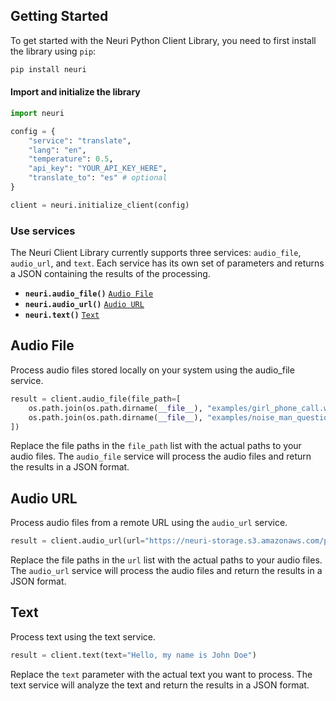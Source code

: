 ## Getting Started

To get started with the Neuri Python Client Library, you need to first install the library using `pip`:

```bash
pip install neuri
```
#### Import and initialize the library

```python
import neuri

config = {
    "service": "translate",
    "lang": "en",
    "temperature": 0.5,
    "api_key": "YOUR_API_KEY_HERE",
    "translate_to": "es" # optional
}

client = neuri.initialize_client(config)
```

### Use services

The Neuri Client Library currently supports three services: `audio_file`, `audio_url`, and `text`. Each service has its own set of parameters and returns a JSON containing the results of the processing.

- **`neuri.audio_file()`** [`Audio File`](#audio_file)
- **`neuri.audio_url()`** [`Audio URL`](#audio_url)
- **`neuri.text()`** [`Text`](#text)

## Audio File

Process audio files stored locally on your system using the audio_file service.

```python
result = client.audio_file(file_path=[
    os.path.join(os.path.dirname(__file__), "examples/girl_phone_call.wav"),
    os.path.join(os.path.dirname(__file__), "examples/noise_man_question.wav")
])
```

Replace the file paths in the `file_path` list with the actual paths to your audio files. The `audio_file` service will process the audio files and return the results in a JSON format.

## Audio URL

Process audio files from a remote URL using the `audio_url` service.

```python
result = client.audio_url(url="https://neuri-storage.s3.amazonaws.com/public_data/girl_phone_call.wav?AWSAccessKeyId=AKIAQFECGXRQOTIJ2FUV&Signature=GjrMz1NkMtQgFd0etJUCiQg4WNI%3D&Expires=1995267608")
```

Replace the file paths in the `url` list with the actual paths to your audio files. The `audio_url` service will process the audio files and return the results in a JSON format.


## Text

Process text using the text service.

```python
result = client.text(text="Hello, my name is John Doe")
```
Replace the `text` parameter with the actual text you want to process. The text service will analyze the text and return the results in a JSON format.